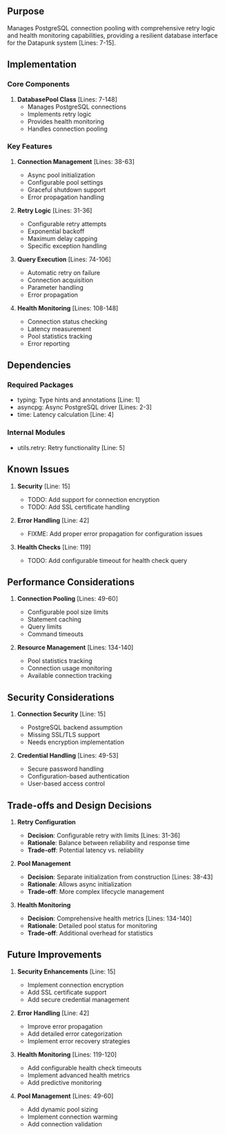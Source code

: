 ## Purpose

Manages PostgreSQL connection pooling with comprehensive retry logic and health monitoring capabilities, providing a resilient database interface for the Datapunk system [Lines: 7-15].

## Implementation

### Core Components

1. **DatabasePool Class** [Lines: 7-148]
   - Manages PostgreSQL connections
   - Implements retry logic
   - Provides health monitoring
   - Handles connection pooling

### Key Features

1. **Connection Management** [Lines: 38-63]

   - Async pool initialization
   - Configurable pool settings
   - Graceful shutdown support
   - Error propagation handling

2. **Retry Logic** [Lines: 31-36]

   - Configurable retry attempts
   - Exponential backoff
   - Maximum delay capping
   - Specific exception handling

3. **Query Execution** [Lines: 74-106]

   - Automatic retry on failure
   - Connection acquisition
   - Parameter handling
   - Error propagation

4. **Health Monitoring** [Lines: 108-148]
   - Connection status checking
   - Latency measurement
   - Pool statistics tracking
   - Error reporting

## Dependencies

### Required Packages

- typing: Type hints and annotations [Line: 1]
- asyncpg: Async PostgreSQL driver [Lines: 2-3]
- time: Latency calculation [Line: 4]

### Internal Modules

- utils.retry: Retry functionality [Line: 5]

## Known Issues

1. **Security** [Line: 15]

   - TODO: Add support for connection encryption
   - TODO: Add SSL certificate handling

2. **Error Handling** [Line: 42]

   - FIXME: Add proper error propagation for configuration issues

3. **Health Checks** [Line: 119]
   - TODO: Add configurable timeout for health check query

## Performance Considerations

1. **Connection Pooling** [Lines: 49-60]

   - Configurable pool size limits
   - Statement caching
   - Query limits
   - Command timeouts

2. **Resource Management** [Lines: 134-140]
   - Pool statistics tracking
   - Connection usage monitoring
   - Available connection tracking

## Security Considerations

1. **Connection Security** [Line: 15]

   - PostgreSQL backend assumption
   - Missing SSL/TLS support
   - Needs encryption implementation

2. **Credential Handling** [Lines: 49-53]
   - Secure password handling
   - Configuration-based authentication
   - User-based access control

## Trade-offs and Design Decisions

1. **Retry Configuration**

   - **Decision**: Configurable retry with limits [Lines: 31-36]
   - **Rationale**: Balance between reliability and response time
   - **Trade-off**: Potential latency vs. reliability

2. **Pool Management**

   - **Decision**: Separate initialization from construction [Lines: 38-43]
   - **Rationale**: Allows async initialization
   - **Trade-off**: More complex lifecycle management

3. **Health Monitoring**
   - **Decision**: Comprehensive health metrics [Lines: 134-140]
   - **Rationale**: Detailed pool status for monitoring
   - **Trade-off**: Additional overhead for statistics

## Future Improvements

1. **Security Enhancements** [Line: 15]

   - Implement connection encryption
   - Add SSL certificate support
   - Add secure credential management

2. **Error Handling** [Line: 42]

   - Improve error propagation
   - Add detailed error categorization
   - Implement error recovery strategies

3. **Health Monitoring** [Lines: 119-120]

   - Add configurable health check timeouts
   - Implement advanced health metrics
   - Add predictive monitoring

4. **Pool Management** [Lines: 49-60]
   - Add dynamic pool sizing
   - Implement connection warming
   - Add connection validation
